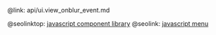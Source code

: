 @link: api/ui.view_onblur_event.md

@seolinktop: [javascript component library](https://webix.com)
@seolink: [javascript menu](https://webix.com/widget/menu/)